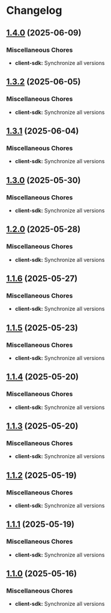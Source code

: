 # Changelog

## [1.4.0](https://github.com/exalsius/exalsius-api-spec/compare/client-sdk-v1.3.2...client-sdk-v1.4.0) (2025-06-09)


### Miscellaneous Chores

* **client-sdk:** Synchronize all versions

## [1.3.2](https://github.com/exalsius/exalsius-api-spec/compare/client-sdk-v1.3.1...client-sdk-v1.3.2) (2025-06-05)


### Miscellaneous Chores

* **client-sdk:** Synchronize all versions

## [1.3.1](https://github.com/exalsius/exalsius-api-spec/compare/client-sdk-v1.3.0...client-sdk-v1.3.1) (2025-06-04)


### Miscellaneous Chores

* **client-sdk:** Synchronize all versions

## [1.3.0](https://github.com/exalsius/exalsius-api-spec/compare/client-sdk-v1.2.0...client-sdk-v1.3.0) (2025-05-30)


### Miscellaneous Chores

* **client-sdk:** Synchronize all versions

## [1.2.0](https://github.com/exalsius/exalsius-api-spec/compare/client-sdk-v1.1.6...client-sdk-v1.2.0) (2025-05-28)


### Miscellaneous Chores

* **client-sdk:** Synchronize all versions

## [1.1.6](https://github.com/exalsius/exalsius-api-spec/compare/client-sdk-v1.1.5...client-sdk-v1.1.6) (2025-05-27)


### Miscellaneous Chores

* **client-sdk:** Synchronize all versions

## [1.1.5](https://github.com/exalsius/exalsius-api-spec/compare/client-sdk-v1.1.4...client-sdk-v1.1.5) (2025-05-23)


### Miscellaneous Chores

* **client-sdk:** Synchronize all versions

## [1.1.4](https://github.com/exalsius/exalsius-api-spec/compare/client-sdk-v1.1.3...client-sdk-v1.1.4) (2025-05-20)


### Miscellaneous Chores

* **client-sdk:** Synchronize all versions

## [1.1.3](https://github.com/exalsius/exalsius-api-spec/compare/client-sdk-v1.1.2...client-sdk-v1.1.3) (2025-05-20)


### Miscellaneous Chores

* **client-sdk:** Synchronize all versions

## [1.1.2](https://github.com/exalsius/exalsius-api-spec/compare/client-sdk-v1.1.1...client-sdk-v1.1.2) (2025-05-19)


### Miscellaneous Chores

* **client-sdk:** Synchronize all versions

## [1.1.1](https://github.com/exalsius/exalsius-api-spec/compare/client-sdk-v1.1.0...client-sdk-v1.1.1) (2025-05-19)


### Miscellaneous Chores

* **client-sdk:** Synchronize all versions

## [1.1.0](https://github.com/exalsius/exalsius-api-spec/compare/client-sdk-v1.0.0...client-sdk-v1.1.0) (2025-05-16)


### Miscellaneous Chores

* **client-sdk:** Synchronize all versions
